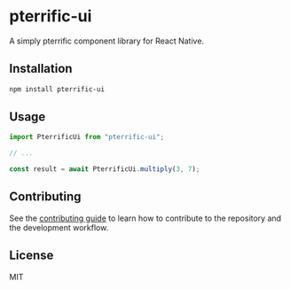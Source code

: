 # pterrific-ui

A simply pterrific component library for React Native.

## Installation

```sh
npm install pterrific-ui
```

## Usage

```js
import PterrificUi from "pterrific-ui";

// ...

const result = await PterrificUi.multiply(3, 7);
```

## Contributing

See the [contributing guide](CONTRIBUTING.md) to learn how to contribute to the repository and the development workflow.

## License

MIT

